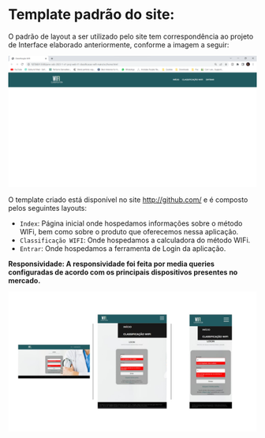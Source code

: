 # Template padrão do site:

O padrão de layout a ser utilizado pelo site tem correspondência ao projeto de Interface elaborado anteriormente, conforme a imagem a seguir:



![SiteScreenshot](img/layout.png)

O template criado está disponível no site http://github.com/ e é composto pelos seguintes layouts:

- `Index`: Página inicial onde hospedamos informações sobre o método WIFi, bem como sobre o produto que oferecemos nessa aplicação.
- `Classificação WIFI`: Onde hospedamos a calculadora do método WIFi.
- `Entrar`: Onde hospedamos a ferramenta de Login da aplicação.

**Responsividade:
A responsividade foi feita por media queries configuradas de acordo com os principais dispositivos presentes no mercado.**

<img src="https://github.com/ICEI-PUC-Minas-PMV-ADS/pmv-ads-2023-1-e1-proj-web-t1-classificacao-wifi/blob/main/docs/img/Responsividade.jpg"/>
